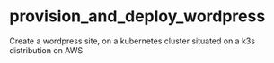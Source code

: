 # provision_and_deploy_wordpress
Create a wordpress site, on a kubernetes cluster situated on a k3s distribution on AWS
